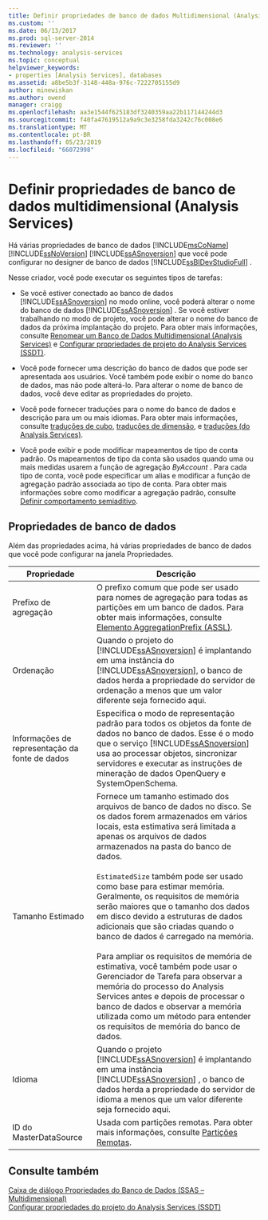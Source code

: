 ```yaml
---
title: Definir propriedades de banco de dados Multidimensional (Analysis Services) | Microsoft Docs
ms.custom: ''
ms.date: 06/13/2017
ms.prod: sql-server-2014
ms.reviewer: ''
ms.technology: analysis-services
ms.topic: conceptual
helpviewer_keywords:
- properties [Analysis Services], databases
ms.assetid: a8be5b3f-3148-448a-976c-7222705155d9
author: minewiskan
ms.author: owend
manager: craigg
ms.openlocfilehash: aa3e1544f625183df3240359aa22b117144244d3
ms.sourcegitcommit: f40fa47619512a9a9c3e3258fda3242c76c008e6
ms.translationtype: MT
ms.contentlocale: pt-BR
ms.lasthandoff: 05/23/2019
ms.locfileid: "66072998"
---
```

# <a name="set-multidimensional-database-properties-analysis-services"></a>Definir propriedades de banco de dados multidimensional (Analysis Services)
  Há várias propriedades de banco de dados [!INCLUDE[msCoName](../../includes/msconame-md.md)] [!INCLUDE[ssNoVersion](../../includes/ssnoversion-md.md)] [!INCLUDE[ssASnoversion](../../includes/ssasnoversion-md.md)] que você pode configurar no designer de banco de dados [!INCLUDE[ssBIDevStudioFull](../../includes/ssbidevstudiofull-md.md)] .  
  
 Nesse criador, você pode executar os seguintes tipos de tarefas:  
  
-   Se você estiver conectado ao banco de dados [!INCLUDE[ssASnoversion](../../includes/ssasnoversion-md.md)] no modo online, você poderá alterar o nome do banco de dados [!INCLUDE[ssASnoversion](../../includes/ssasnoversion-md.md)] . Se você estiver trabalhando no modo de projeto, você pode alterar o nome do banco de dados da próxima implantação do projeto. Para obter mais informações, consulte [Renomear um Banco de Dados Multidimensional &#40;Analysis Services&#41;](rename-a-multidimensional-database-analysis-services.md) e [Configurar propriedades de projeto do Analysis Services &#40;SSDT&#41;](configure-analysis-services-project-properties-ssdt.md).  
  
-   Você pode fornecer uma descrição do banco de dados que pode ser apresentada aos usuários. Você também pode exibir o nome do banco de dados, mas não pode alterá-lo. Para alterar o nome de banco de dados, você deve editar as propriedades do projeto.  
  
-   Você pode fornecer traduções para o nome do banco de dados e descrição para um ou mais idiomas. Para obter mais informações, consulte [traduções de cubo](../multidimensional-models-olap-logical-cube-objects/cube-translations.md), [traduções de dimensão](../multidimensional-models-olap-logical-dimension-objects/dimension-translations.md), e [traduções &#40;do Analysis Services&#41;](../translations-analysis-services.md).  
  
-   Você pode exibir e pode modificar mapeamentos de tipo de conta padrão. Os mapeamentos de tipo da conta são usados quando uma ou mais medidas usarem a função de agregação *ByAccount* . Para cada tipo de conta, você pode especificar um alias e modificar a função de agregação padrão associada ao tipo de conta. Para obter mais informações sobre como modificar a agregação padrão, consulte [Definir comportamento semiaditivo](define-semiadditive-behavior.md).  
  
## <a name="database-properties"></a>Propriedades de banco de dados  
 Além das propriedades acima, há várias propriedades de banco de dados que você pode configurar na janela Propriedades.  
  
|Propriedade|Descrição|  
|--------------|-----------------|  
|Prefixo de agregação|O prefixo comum que pode ser usado para nomes de agregação para todas as partições em um banco de dados. Para obter mais informações, consulte [Elemento AggregationPrefix &#40;ASSL&#41;](https://docs.microsoft.com/bi-reference/assl/properties/aggregationprefix-element-assl).|  
|Ordenação|Quando o projeto do [!INCLUDE[ssASnoversion](../../includes/ssasnoversion-md.md)] é implantando em uma instância do [!INCLUDE[ssASnoversion](../../includes/ssasnoversion-md.md)], o banco de dados herda a propriedade do servidor de ordenação a menos que um valor diferente seja fornecido aqui.|  
|Informações de representação da fonte de dados|Especifica o modo de representação padrão para todos os objetos da fonte de dados no banco de dados. Esse é o modo que o serviço [!INCLUDE[ssASnoversion](../../includes/ssasnoversion-md.md)] usa ao processar objetos, sincronizar servidores e executar as instruções de mineração de dados OpenQuery e SystemOpenSchema.|  
|Tamanho Estimado|Fornece um tamanho estimado dos arquivos de banco de dados no disco. Se os dados forem armazenados em vários locais, esta estimativa será limitada a apenas os arquivos de dados armazenados na pasta do banco de dados.<br /><br /> `EstimatedSize` também pode ser usado como base para estimar memória. Geralmente, os requisitos de memória serão maiores que o tamanho dos dados em disco devido a estruturas de dados adicionais que são criadas quando o banco de dados é carregado na memória.<br /><br /> Para ampliar os requisitos de memória de estimativa, você também pode usar o Gerenciador de Tarefa para observar a memória do processo do Analysis Services antes e depois de processar o banco de dados e observar a memória utilizada como um método para entender os requisitos de memória do banco de dados.|  
|Idioma|Quando o projeto [!INCLUDE[ssASnoversion](../../includes/ssasnoversion-md.md)] é implantando em uma instância [!INCLUDE[ssASnoversion](../../includes/ssasnoversion-md.md)] , o banco de dados herda a propriedade do servidor de idioma a menos que um valor diferente seja fornecido aqui.|  
|ID do MasterDataSource|Usada com partições remotas. Para obter mais informações, consulte [Partições Remotas](../multidimensional-models-olap-logical-cube-objects/partitions-remote-partitions.md).|  
  
## <a name="see-also"></a>Consulte também  
 [Caixa de diálogo Propriedades do Banco de Dados &#40;SSAS – Multidimensional&#41;](../database-properties-dialog-box-ssas-multidimensional.md)   
 [Configurar propriedades do projeto do Analysis Services &#40;SSDT&#41;](configure-analysis-services-project-properties-ssdt.md)  
  
  
